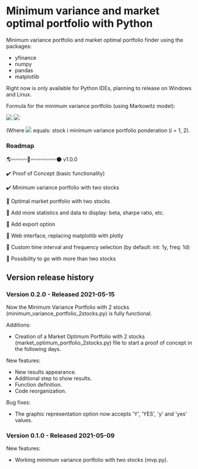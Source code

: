 # Minimum variance and market optimal portfolio with Python

Minimum variance portfolio and market optimal portfolio finder using the packages:
- yfinance
- numpy
- pandas
- matplotlib

Right now is only available for Python IDEs, planning to release on Windows and Linux.

Formula for the minimum variance portfolio (using Markowitz model):

<img src="https://render.githubusercontent.com/render/math?math=W^*_{stock 1}=\frac{\sigma^2_{stock 2}-cov(stock 1,stock 2)}{\sigma^2_{stock 1} %2B \sigma^2_{stock 2} - 2 \times cov(stock 1, stock 2)}">

<img src="https://render.githubusercontent.com/render/math?math=W^*_{stock 2}=1-W^*_{stock 1}">

(Where <img src="https://render.githubusercontent.com/render/math?math=W^*_{i}"> equals: stock i minimum variance portfolio ponderation (i = 1, 2).

### Roadmap

:earth_americas::wavy_dash::wavy_dash::wavy_dash::rocket::wavy_dash::wavy_dash::wavy_dash::wavy_dash::wavy_dash::new_moon: v1.0.0

:heavy_check_mark: Proof of Concept (basic functionality)

:heavy_check_mark: Minimum variance portfolio with two stocks

:construction: Optimal market portfolio with two stocks

:construction: Add more statistics and data to display: beta, sharpe ratio, etc.

:construction: Add export option

:construction: Web interface, replacing matplotlib with plotly

:construction: Custom time interval and frequency selection (by default: int: 1y, freq: 1d)

:construction: Possibility to go with more than two stocks

## Version release history

### Version 0.2.0 - Released 2021-05-15

Now the Minimum Variance Portfolio with 2 stocks (minimum_variance_portfolio_2stocks.py) is fully functional.

Additions:
* Creation of a Market Optimum Portfolio with 2 stocks (market_optimum_portfolio_2stocks.py) file to start a proof of concept in the following days.

New features:
* New results appearance.
* Additional step to show results.
* Function definition.
* Code reorganization.

Bug fixes:
* The graphic representation option now accepts 'Y', 'YES', 'y' and 'yes' values.

### Version 0.1.0 - Released 2021-05-09

New features:
* Working minimum variance portfolio with two stocks (mvp.py).
